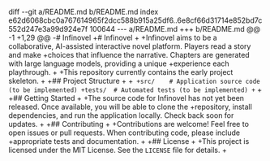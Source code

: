 diff --git a/README.md b/README.md
index e62d6068cbc0a767614965f2dcc588b915a25df6..6e8cf66d31714e852bd7c552d247e3a99d924e7f 100644
--- a/README.md
+++ b/README.md
@@ -1 +1,29 @@
-# Infinovel
+# Infinovel
+
+Infinovel aims to be a collaborative, AI-assisted interactive novel platform. Players read a story and make
+choices that influence the narrative. Chapters are generated with large language models, providing a unique
+experience each playthrough.
+
+This repository currently contains the early project skeleton.
+
+## Project Structure
+
+```
+src/    # Application source code (to be implemented)
+tests/  # Automated tests (to be implemented)
+```
+
+## Getting Started
+
+The source code for Infinovel has not yet been released. Once available, you will be able to clone the
+repository, install dependencies, and run the application locally. Check back soon for updates.
+
+## Contributing
+
+Contributions are welcome! Feel free to open issues or pull requests. When contributing code, please include
+appropriate tests and documentation.
+
+## License
+
+This project is licensed under the MIT License. See the `LICENSE` file for details.
+
